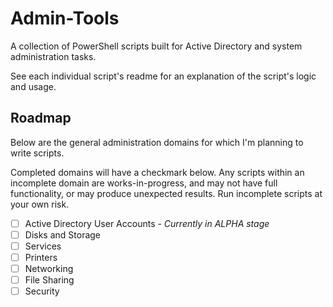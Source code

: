 # Admin-Tools
A collection of PowerShell scripts built for Active Directory and system administration tasks.

See each individual script's readme for an explanation of the script's logic and usage.

## Roadmap

Below are the general administration domains for which I'm planning to write scripts.

Completed domains will have a checkmark below. Any scripts within an incomplete domain are works-in-progress, and may not have full functionality, or may produce unexpected results. Run incomplete scripts at your own risk.

- [ ] Active Directory User Accounts - *Currently in ALPHA stage*
- [ ] Disks and Storage
- [ ] Services
- [ ] Printers
- [ ] Networking
- [ ] File Sharing
- [ ] Security

